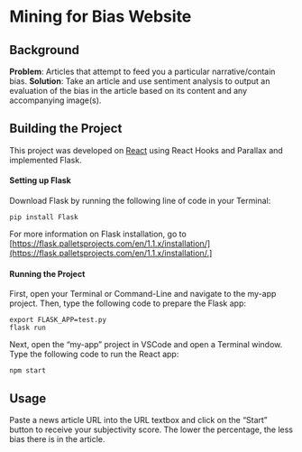 # Mining for Bias Website
## Background
**Problem**: Articles that attempt to feed you a particular narrative/contain bias.
**Solution**: Take an article and use sentiment analysis to output an evaluation of the bias in the article based on its content and any accompanying image(s).

## Building the Project
This project was developed on [React](https://reactjs.org/) using React Hooks and Parallax and implemented Flask.


#### Setting up Flask 
Download Flask by running the following line of code in your Terminal:
```
pip install Flask
```
For more information on Flask installation, go to [https://flask.palletsprojects.com/en/1.1.x/installation/](https://flask.palletsprojects.com/en/1.1.x/installation/.]


#### Running the Project
First, open your Terminal or Command-Line and navigate to the my-app project. Then, type the following code to prepare the Flask app:
```
export FLASK_APP=test.py
flask run
```
Next, open the “my-app” project in VSCode and open a Terminal window. Type the following code to run the React app:
```
npm start
```

## Usage
Paste a news article URL into the URL textbox and click on the “Start” button to receive your subjectivity score. The lower the percentage, the less bias there is in the article.

